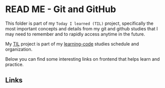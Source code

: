 # READ ME - Git and GitHub

This folder is part of my `Today I learned (TIL)` project, specifically the most important concepts and details from my git and github studies that I may need to remember and to rapidly access anytime in the future.

My [TIL](https://github.com/luhm/learning-code/tree/main/til) project is part of my [learning-code](https://github.com/luhm/learning-code/tree/main) studies schedule and organization.

Below you can find some interesting links on frontend that helps learn and practice.

## Links

